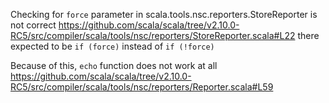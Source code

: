 Checking for `force` parameter in scala.tools.nsc.reporters.StoreReporter is not correct
https://github.com/scala/scala/tree/v2.10.0-RC5/src/compiler/scala/tools/nsc/reporters/StoreReporter.scala#L22
there expected to be `if (force)` instead of `if (!force)`

Because of this, `echo` function does not work at all
https://github.com/scala/scala/tree/v2.10.0-RC5/src/compiler/scala/tools/nsc/reporters/Reporter.scala#L59

